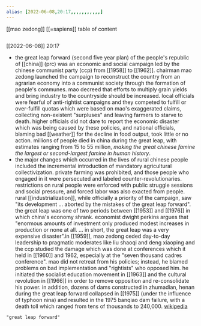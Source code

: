 ```yaml
---
alias: [2022-06-08,20:17,,,,,,,,,,,]
---
```

[[mao zedong]] [[=sapiens]]
table of content
```toc
```

[[2022-06-08]] 20:17
- the great leap forward (second five year plan) of the people's republic of [[china]] (prc) was an economic and social campaign led by the chinese communist party (ccp) from [[1958]] to [[1962]]. chairman mao zedong launched the campaign to reconstruct the country from an agrarian economy into a communist society through the formation of people's communes. mao decreed that efforts to multiply grain yields and bring industry to the countryside should be increased. local officials were fearful of anti-rightist campaigns and they competed to fulfill or over-fulfill quotas which were based on mao's exaggerated claims, collecting non-existent "surpluses" and leaving farmers to starve to death. higher officials did not dare to report the economic disaster which was being caused by these policies, and national officials, blaming bad [[weather]] for the decline in food output, took little or no action. millions of people died in china during the great leap, with estimates ranging from 15 to 55 million, *making the great chinese famine the largest or second-largest famine in human history*.
- the major changes which occurred in the lives of rural chinese people included the incremental introduction of mandatory agricultural collectivization. private farming was prohibited, and those people who engaged in it were persecuted and labeled counter-revolutionaries. restrictions on rural people were enforced with public struggle sessions and social pressure, and forced labor was also exacted from people. rural [[industrialization]], while officially a priority of the campaign, saw "its development ... aborted by the mistakes of the great leap forward". the great leap was one of two periods between [[1953]] and [[1976]] in which china's economy shrank. economist dwight perkins argues that "enormous amounts of investment only produced modest increases in production or none at all. ... in short, the great leap was a very expensive disaster".in [[1959]], mao zedong ceded day-to-day leadership to pragmatic moderates like liu shaoqi and deng xiaoping and the ccp studied the damage which was done at conferences which it held in [[1960]] and 1962, especially at the "seven thousand cadres conference". mao did not retreat from his policies; instead, he blamed problems on bad implementation and "rightists" who opposed him. he initiated the socialist education movement in [[1963]] and the cultural revolution in [[1966]] in order to remove opposition and re-consolidate his power. in addition, dozens of dams constructed in zhumadian, henan during the great leap forward collapsed in [[1975]] (under the influence of typhoon nina) and resulted in the 1975 banqiao dam failure, with a death toll which ranged from tens of thousands to 240,000.
[wikipedia](https://en.wikipedia.org/wiki/great%20leap%20forward)
```query
"great leap forward"
```